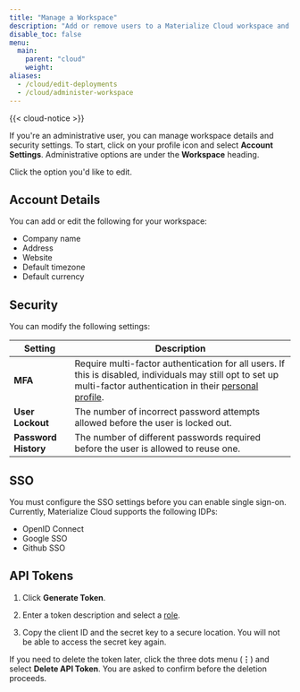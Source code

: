 ```yaml
---
title: "Manage a Workspace"
description: "Add or remove users to a Materialize Cloud workspace and set up workspace security."
disable_toc: false
menu:
  main:
    parent: "cloud"
    weight:
aliases:
  - /cloud/edit-deployments
  - /cloud/administer-workspace
---
```


{{< cloud-notice >}}

If you're an administrative user, you can manage workspace details and security settings. To start, click on your profile icon and select **Account Settings**. Administrative options are under the **Workspace** heading.

Click the option you'd like to edit.

## Account Details

You can add or edit the following for your workspace:

* Company name
* Address
* Website
* Default timezone
* Default currency

## Security

You can modify the following settings:

Setting | Description
--------|------------
**MFA**  |  Require multi-factor authentication for all users. If this is disabled, individuals may still opt to set up multi-factor authentication in their [personal profile](../settings).
**User Lockout** | The number of incorrect password attempts allowed before the user is locked out.
**Password History** |  The number of different passwords required before the user is allowed to reuse one.

## SSO

You must configure the SSO settings before you can enable single sign-on. Currently, Materialize Cloud supports the following IDPs:

- OpenID Connect
- Google SSO
- Github SSO

## API Tokens

1. Click **Generate Token**.

1. Enter a token description and select a [role](../manage-users/#user-roles).

1. Copy the client ID and the secret key to a secure location. You will not be able to access the secret key again.

If you need to delete the token later, click the three dots menu
(**⋮**) and select **Delete API Token**. You are asked to confirm before the deletion proceeds.
